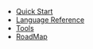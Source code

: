 <!-- docs/_sidebar.md -->

* [Quick Start](/quickstart.md)
* [Language Reference](language.md)
* [Tools](tools.md)
* [RoadMap](roadmap.md)
